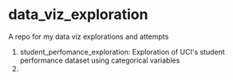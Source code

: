 # data_viz_exploration
A repo for my data viz explorations and attempts
1. student_perfomance_exploration: Exploration of UCI's student performance dataset using categorical variables
2. 
